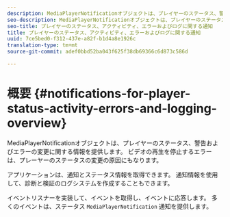 ```yaml
---
description: MediaPlayerNotificationオブジェクトは、プレイヤーのステータス、警告およびエラーの変更に関する情報を提供します。 ビデオの再生を停止するエラーは、プレーヤーのステータスの変更の原因にもなります。
seo-description: MediaPlayerNotificationオブジェクトは、プレイヤーのステータス、警告およびエラーの変更に関する情報を提供します。 ビデオの再生を停止するエラーは、プレーヤーのステータスの変更の原因にもなります。
seo-title: プレイヤーのステータス、アクティビティ、エラーおよびログに関する通知
title: プレイヤーのステータス、アクティビティ、エラーおよびログに関する通知
uuid: 7ce5bed0-f312-437e-a82f-b1d4a8e1926c
translation-type: tm+mt
source-git-commit: adef0bbd52ba043f625f38db69366c6d873c586d

---
```



# 概要 {#notifications-for-player-status-activity-errors-and-logging-overview}

MediaPlayerNotificationオブジェクトは、プレイヤーのステータス、警告およびエラーの変更に関する情報を提供します。 ビデオの再生を停止するエラーは、プレーヤーのステータスの変更の原因にもなります。

アプリケーションは、通知とステータス情報を取得できます。 通知情報を使用して、診断と検証のログシステムを作成することもできます。

イベントリスナーを実装して、イベントを取得し、イベントに応答します。 多くのイベントは、ステータス `MediaPlayerNotification` 通知を提供します。